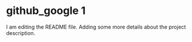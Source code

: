 # github_google 1
I am editing the README file. Adding some more details about the project description.

